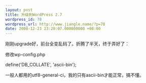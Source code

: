 ```yaml
---
layout: post
title: 升级到WordPress 2.7
wordpress_id: 78
wordpress_url: http://www.jiangle.name/?p=78
date: 2008-12-23 23:20:07.000000000 +08:00
---
```

刚刚upgrade好，前台全变乱码了。折腾了半天，终于弄好了：

修改wp-config.php

define('DB_COLLATE', 'ascii-bin');

一般人都用的utf8-general-ci，我的只有ascii-bin才能正常，搞不懂。
